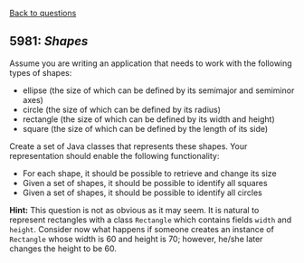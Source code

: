 [Back to questions](../README.md)

## 5981: *Shapes*

Assume you are writing an application that needs to work with the following types of
shapes:

* ellipse (the size of which can be defined by its semimajor and semiminor axes)
* circle (the size of which can be defined by its radius)
* rectangle (the size of which can be defined by its width and height)
* square (the size of which can be defined by the length of its side)

Create a set of Java classes that represents these shapes.  Your representation should
enable the following functionality:

* For each shape, it should be possible to retrieve and change its size
* Given a set of shapes, it should be possible to identify all squares
* Given a set of shapes, it should be possible to identify all circles

**Hint:** This question is not as obvious as it may seem.  It is natural to represent
rectangles with a class `Rectangle` which contains fields `width`
and `height`.  Consider now what happens if someone creates an instance of
`Rectangle` whose width is 60 and height is 70; however, he/she later changes
the height to be 60.
